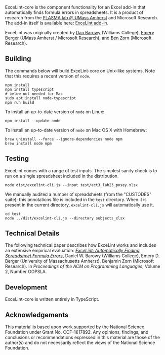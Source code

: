ExceLint-core is the component functionality for an Excel add-in that
automatically finds formula errors in spreadsheets. It is a product of
research from the [PLASMA lab @ UMass
Amherst](https://plasma-umass.org) and Microsoft Research. The add-in
itself is available here: [ExceLint add-in](https://github.com/plasma-umass/ExceLint-addin).

ExceLint was originally created by [Dan
Barowy](http://www.cs.williams.edu/~dbarowy/) (Williams College),
[Emery Berger](https://www.emeryberger.com/) (UMass Amherst /
Microsoft Research), and [Ben
Zorn](https://www.microsoft.com/en-us/research/people/zorn/)
(Microsoft Research).

## Building

The commands below will build ExceLint-core on Unix-like systems. Note that
this requires a recent version of `node`.

    npm install
    npm install typescript
    # below not needed for Mac
    sudo apt install node-typescript
    npm run build

To install an up-to-date version of `node` on Linux:

    npm install --update node

To install an up-to-date version of `node` on Mac OS X with Homebrew:

    brew uninstall --force --ignore-dependencies node npm
    brew install node npm

## Testing

ExceLint comes with a range of test inputs. The simplest sanity check is to run on a single spreadsheet included in the distribution.

    node dist/excelint-cli.js --input test/act3_lab23_posey.xlsx

We manually audited a number of spreadsheets (from the "CUSTODES"
suite); this annotations file is included in the `test`
directory. When it is present in the current directory,
`excelint-cli.js` will automatically use it.

    cd test
    node ../dist/excelint-cli.js --directory subjects_xlsx
    
## Technical Details

The following technical paper describes how ExceLint works and includes
an extensive empirical evaluation: [*ExceLint: Automatically Finding
Spreadsheet Formula
Errors*](https://github.com/ExceLint/ExceLint/blob/master/ExceLint-OOPSLA2018.pdf),
Daniel W. Barowy (Williams College), Emery D. Berger (University of
Massachusetts Amherst), Benjamin Zorn (Microsoft Research). In
*Proceedings of the ACM on Programming Languages*, Volume 2, Number
OOPSLA.

## Development

ExceLint-core is written entirely in TypeScript.

## Acknowledgements

This material is based upon work supported by the National Science
Foundation under Grant No. CCF-1617892. Any opinions, findings, and
conclusions or recommendations expressed in this material are those
of the author(s) and do not necessarily reflect the views of the National
Science Foundation.